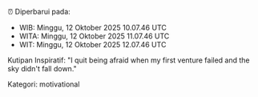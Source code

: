 ⏰ Diperbarui pada:
- WIB: Minggu, 12 Oktober 2025 10.07.46 UTC
- WITA: Minggu, 12 Oktober 2025 11.07.46 UTC
- WIT: Minggu, 12 Oktober 2025 12.07.46 UTC

Kutipan Inspiratif:
"I quit being afraid when my first venture failed and the sky didn't fall down."


Kategori: motivational


